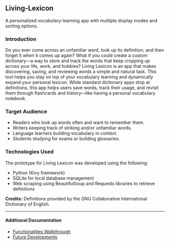 ## Living-Lexicon
A personalized vocabulary-learning app with multiple display modes and sorting options.

### Introduction
Do you ever come across an unfamiliar word, look up its definition, and then forget it when it comes up again? What if you could create a custom dictionary—a way to store and track the words that keep cropping up across your life, work, and hobbies? Living Lexicon is an app that makes discovering, saving, and reviewing words a simple and natural task. This tool helps you stay on top of your vocabulary learning and dynamically expand your personal lexicon. While standard dictionary apps stop at definitions, this app helps users save words, track their usage, and revisit them through flashcards and history—like having a personal vocabulary notebook.

### Target Audience
- Readers who look up words often and want to remember them.
- Writers keeping track of striking and/or unfamiliar words.
- Language learners building vocabulary in context.
- Students studying for exams or building glossaries.

### Technologies Used
The prototype for Living Lexicon was developed using the following:
- Python (Kivy framework)
- SQLite for local database management
- Web scraping using BeautifulSoup and Requests libraries to retrieve definitions

**Credits:** Definitions provided by the GNU Collaborative International Dictionary of English.

---

#### Additional Documentation
- [Functionalities Walkthrough](Walkthrough.md)  
- [Future Developments](FutureDevelopments.md)
